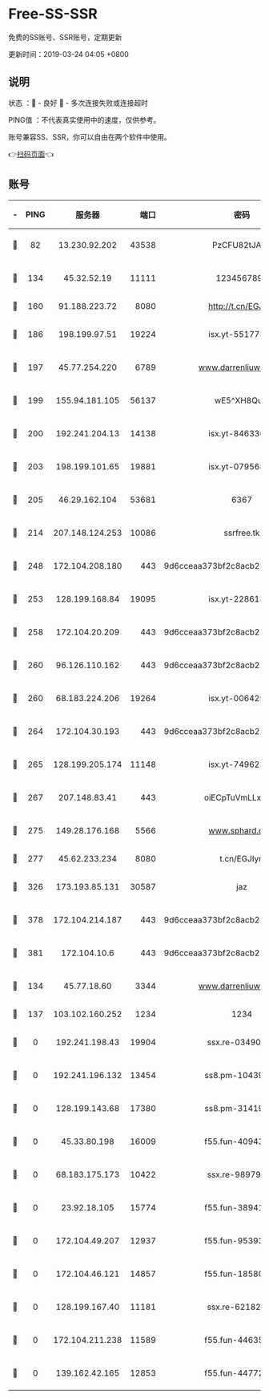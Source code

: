 # Free-SS-SSR

免费的SS账号、SSR账号，定期更新

更新时间：2019-03-24 04:05 +0800

## 说明

状态     ：🙂 - 良好 🙁 - 多次连接失败或连接超时

PING值   ：不代表真实使用中的速度，仅供参考。

账号兼容SS、SSR，你可以自由在两个软件中使用。

👉[扫码页面](https://liesauer.github.io/Free-SS-SSR/)👈

## 账号

|-|PING|服务器|端口|密码|加密方式|区域|
|:----:|:----:|:-----:|-----:|:----:|:----:|:----:|
|🙂|82|13.230.92.202|43538|PzCFU82tJAdZ|aes-256-cfb|JP|
|🙂|134|45.32.52.19|11111|1234567890|aes-256-cfb|JP|
|🙂|160|91.188.223.72|8080|http://t.cn/EGJIyrl|rc4-md5|RU|
|🙂|186|198.199.97.51|19224|isx.yt-55177306|aes-256-cfb|US|
|🙂|197|45.77.254.220|6789|www.darrenliuwei.com|aes-256-cfb|SG|
|🙂|199|155.94.181.105|56137|wE5^XH8Quw|aes-256-cfb|US|
|🙂|200|192.241.204.13|14138|isx.yt-84633628|aes-256-cfb|US|
|🙂|203|198.199.101.65|19881|isx.yt-07956810|aes-256-cfb|US|
|🙂|205|46.29.162.104|53681|6367|aes-128-ctr|RU|
|🙂|214|207.148.124.253|10086|ssrfree.tk|aes-256-cfb|SG|
|🙂|248|172.104.208.180|443|9d6cceaa373bf2c8acb22e60b6a58be6|aes-256-cfb|US|
|🙂|253|128.199.168.84|19095|isx.yt-22861351|aes-256-cfb|SG|
|🙂|258|172.104.20.209|443|9d6cceaa373bf2c8acb22e60b6a58be6|aes-256-cfb|US|
|🙂|260|96.126.110.162|443|9d6cceaa373bf2c8acb22e60b6a58be6|aes-256-cfb|US|
|🙂|260|68.183.224.206|19264|isx.yt-00642976|aes-256-cfb|SG|
|🙂|264|172.104.30.193|443|9d6cceaa373bf2c8acb22e60b6a58be6|aes-256-cfb|US|
|🙂|265|128.199.205.174|11148|isx.yt-74962394|aes-256-cfb|SG|
|🙂|267|207.148.83.41|443|oiECpTuVmLLxk4Ts|aes-256-cfb|AU|
|🙂|275|149.28.176.168|5566|www.sphard.com|aes-256-cfb|AU|
|🙂|277|45.62.233.234|8080|t.cn/EGJIyrl|rc4-md5|CA|
|🙂|326|173.193.85.131|30587|jaz|aes-256-cfb|US|
|🙂|378|172.104.214.187|443|9d6cceaa373bf2c8acb22e60b6a58be6|aes-256-cfb|US|
|🙂|381|172.104.10.6|443|9d6cceaa373bf2c8acb22e60b6a58be6|aes-256-cfb|US|
|🙂|134|45.77.18.60|3344|www.darrenliuwei.com|aes-256-cfb|JP|
|🙂|137|103.102.160.252|1234|1234|rc4-md5|JP|
|🙁|0|192.241.198.43|19904|ssx.re-03490817|aes-256-cfb|US|
|🙁|0|192.241.196.132|13454|ss8.pm-10439574|aes-256-cfb|US|
|🙁|0|128.199.143.68|17380|ss8.pm-31419663|aes-256-cfb|SG|
|🙁|0|45.33.80.198|16009|f55.fun-40943567|aes-256-cfb|US|
|🙁|0|68.183.175.173|10422|ssx.re-98979654|aes-256-cfb|US|
|🙁|0|23.92.18.105|15774|f55.fun-38941724|aes-256-cfb|US|
|🙁|0|172.104.49.207|12937|f55.fun-95393089|aes-256-cfb|SG|
|🙁|0|172.104.46.121|14857|f55.fun-18580153|aes-256-cfb|SG|
|🙁|0|128.199.167.40|11181|ssx.re-62182209|aes-256-cfb|SG|
|🙁|0|172.104.211.238|11589|f55.fun-44635800|aes-256-cfb|US|
|🙁|0|139.162.42.165|12853|f55.fun-44772761|aes-256-cfb|SG|
